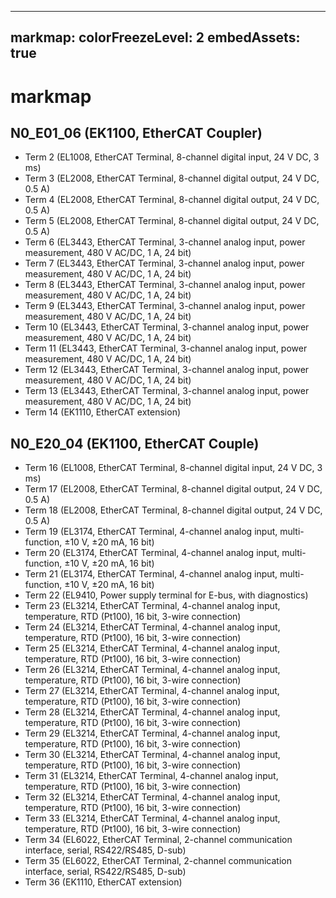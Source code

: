 
---
markmap:
  colorFreezeLevel: 2
  embedAssets: true
---

# markmap

## N0_E01_06 (EK1100, EtherCAT Coupler)
- Term 2 (EL1008, EtherCAT Terminal, 8-channel digital input, 24 V DC, 3 ms)  
- Term 3 (EL2008, EtherCAT Terminal, 8-channel digital output, 24 V DC, 0.5 A)
- Term 4 (EL2008, EtherCAT Terminal, 8-channel digital output, 24 V DC, 0.5 A)
- Term 5 (EL2008, EtherCAT Terminal, 8-channel digital output, 24 V DC, 0.5 A)
- Term 6 (EL3443, EtherCAT Terminal, 3-channel analog input, power measurement, 480 V AC/DC, 1 A, 24 bit)
- Term 7 (EL3443, EtherCAT Terminal, 3-channel analog input, power measurement, 480 V AC/DC, 1 A, 24 bit)
- Term 8 (EL3443, EtherCAT Terminal, 3-channel analog input, power measurement, 480 V AC/DC, 1 A, 24 bit)
- Term 9 (EL3443, EtherCAT Terminal, 3-channel analog input, power measurement, 480 V AC/DC, 1 A, 24 bit)
- Term 10 (EL3443, EtherCAT Terminal, 3-channel analog input, power measurement, 480 V AC/DC, 1 A, 24 bit)
- Term 11 (EL3443, EtherCAT Terminal, 3-channel analog input, power measurement, 480 V AC/DC, 1 A, 24 bit)
- Term 12 (EL3443, EtherCAT Terminal, 3-channel analog input, power measurement, 480 V AC/DC, 1 A, 24 bit)
- Term 13 (EL3443, EtherCAT Terminal, 3-channel analog input, power measurement, 480 V AC/DC, 1 A, 24 bit)
- Term 14 (EK1110, EtherCAT extension)

## N0_E20_04 (EK1100, EtherCAT Couple)
- Term 16 (EL1008, EtherCAT Terminal, 8-channel digital input, 24 V DC, 3 ms)
- Term 17 (EL2008, EtherCAT Terminal, 8-channel digital output, 24 V DC, 0.5 A)
- Term 18 (EL2008, EtherCAT Terminal, 8-channel digital output, 24 V DC, 0.5 A)
- Term 19 (EL3174, EtherCAT Terminal, 4-channel analog input, multi-function, ±10 V, ±20 mA, 16 bit)
- Term 20 (EL3174, EtherCAT Terminal, 4-channel analog input, multi-function, ±10 V, ±20 mA, 16 bit)
- Term 21 (EL3174, EtherCAT Terminal, 4-channel analog input, multi-function, ±10 V, ±20 mA, 16 bit)
- Term 22 (EL9410, Power supply terminal for E-bus, with diagnostics)
- Term 23 (EL3214, EtherCAT Terminal, 4-channel analog input, temperature, RTD (Pt100), 16 bit, 3-wire connection)
- Term 24 (EL3214, EtherCAT Terminal, 4-channel analog input, temperature, RTD (Pt100), 16 bit, 3-wire connection)
- Term 25 (EL3214, EtherCAT Terminal, 4-channel analog input, temperature, RTD (Pt100), 16 bit, 3-wire connection)
- Term 26 (EL3214, EtherCAT Terminal, 4-channel analog input, temperature, RTD (Pt100), 16 bit, 3-wire connection)
- Term 27 (EL3214, EtherCAT Terminal, 4-channel analog input, temperature, RTD (Pt100), 16 bit, 3-wire connection)
- Term 28 (EL3214, EtherCAT Terminal, 4-channel analog input, temperature, RTD (Pt100), 16 bit, 3-wire connection)
- Term 29 (EL3214, EtherCAT Terminal, 4-channel analog input, temperature, RTD (Pt100), 16 bit, 3-wire connection)
- Term 30 (EL3214, EtherCAT Terminal, 4-channel analog input, temperature, RTD (Pt100), 16 bit, 3-wire connection)
- Term 31 (EL3214, EtherCAT Terminal, 4-channel analog input, temperature, RTD (Pt100), 16 bit, 3-wire connection)
- Term 32 (EL3214, EtherCAT Terminal, 4-channel analog input, temperature, RTD (Pt100), 16 bit, 3-wire connection)
- Term 33 (EL3214, EtherCAT Terminal, 4-channel analog input, temperature, RTD (Pt100), 16 bit, 3-wire connection)
- Term 34 (EL6022, EtherCAT Terminal, 2-channel communication interface, serial, RS422/RS485, D-sub)
- Term 35 (EL6022, EtherCAT Terminal, 2-channel communication interface, serial, RS422/RS485, D-sub)
- Term 36 (EK1110, EtherCAT extension)

